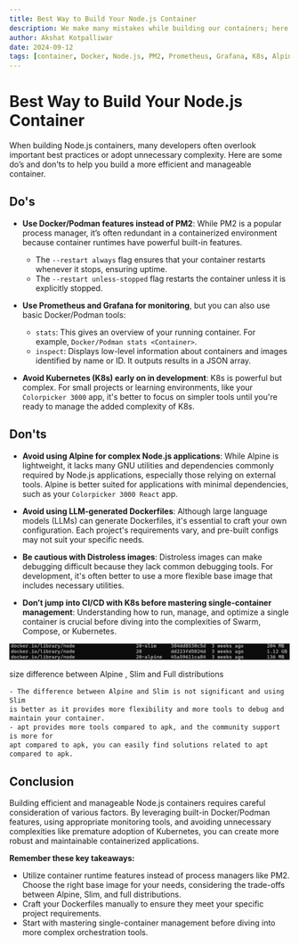 ```yaml
---
title: Best Way to Build Your Node.js Container
description: We make many mistakes while building our containers; here are some do's and don'ts to help you build a better container.
author: Akshat Kotpalliwar
date: 2024-09-12
tags: [container, Docker, Node.js, PM2, Prometheus, Grafana, K8s, Alpine, Distroless, CI/CD, React]
---
```


# Best Way to Build Your Node.js Container

When building Node.js containers, many developers often overlook important best practices or adopt unnecessary complexity. Here are some do’s and don'ts to help you build a more efficient and manageable container.

## Do's

- **Use Docker/Podman features instead of PM2**: While PM2 is a popular process manager, it’s often redundant in a containerized environment because container runtimes have powerful built-in features.
  - The `--restart always` flag ensures that your container restarts whenever it stops, ensuring uptime.
  - The `--restart unless-stopped` flag restarts the container unless it is explicitly stopped.

- **Use Prometheus and Grafana for monitoring**, but you can also use basic Docker/Podman tools:
  - `stats`: This gives an overview of your running container. For example, `Docker/Podman stats <Container>`.
  - `inspect`: Displays low-level information about containers and images identified by name or ID. It outputs results in a JSON array.

- **Avoid Kubernetes (K8s) early on in development**: K8s is powerful but complex. For small projects or learning environments, like your `Colorpicker 3000` app, it's better to focus on simpler tools until you're ready to manage the added complexity of K8s.

## Don'ts

- **Avoid using Alpine for complex Node.js applications**: While Alpine is lightweight, it lacks many GNU utilities and dependencies commonly required by Node.js applications, especially those relying on external tools. Alpine is better suited for applications with minimal dependencies, such as your `Colorpicker 3000 React` app.

- **Avoid using LLM-generated Dockerfiles**: Although large language models (LLMs) can generate Dockerfiles, it's essential to craft your own configuration. Each project's requirements vary, and pre-built configs may not suit your specific needs.

- **Be cautious with Distroless images**: Distroless images can make debugging difficult because they lack common debugging tools. For development, it's often better to use a more flexible base image that includes necessary utilities.

- **Don’t jump into CI/CD with K8s before mastering single-container management**: Understanding how to run, manage, and optimize a single container is crucial before diving into the complexities of Swarm, Compose, or Kubernetes.

![Images](/public/2024-09-12/screenshot.png)

size difference between Alpine , Slim and Full distributions

    - The difference between Alpine and Slim is not significant and using Slim
    is better as it provides more flexibility and more tools to debug and maintain your container.
    - apt provides more tools compared to apk, and the community support is more for
    apt compared to apk, you can easily find solutions related to apt compared to apk.

## Conclusion

Building efficient and manageable Node.js containers requires careful consideration of various factors. By leveraging built-in Docker/Podman features, using appropriate monitoring tools, and avoiding unnecessary complexities like premature adoption of Kubernetes, you can create more robust and maintainable containerized applications.

**Remember these key takeaways:**

 - Utilize container runtime features instead of process managers like PM2.
Choose the right base image for your needs, considering the trade-offs between Alpine, Slim, and full distributions.
 - Craft your Dockerfiles manually to ensure they meet your specific project requirements.
 - Start with mastering single-container management before diving into more complex orchestration tools.
